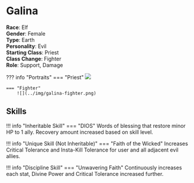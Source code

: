 # Galina

**Race**: Elf  
**Gender**: Female  
**Type**: Earth  
**Personality**: Evil  
**Starting Class**: Priest  
**Class Change**: Fighter  
**Role**: Support, Damage

??? info "Portraits"
    === "Priest"
        ![](../img/galina-priest.png)

    === "Fighter"
        ![](../img/galina-fighter.png)

## Skills

!!! info "Inheritable Skill"
    === "DIOS"
        Words of blessing that restore minor HP to 1 ally. Recovery amount increased based on skill level.

!!! info "Unique Skill (Not Inheritable)"
    === "Faith of the Wicked"
        Increases Critical Tolerance and Insta-Kill Tolerance for user and all adjacent evil allies.

!!! info "Discipline Skill"
    === "Unwavering Faith"
        Continuously increases each stat, Divine Power and Critical Tolerance increased further.